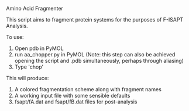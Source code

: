 Amino Acid Fragmenter 

This script aims to fragment protein systems for the purposes of
F-ISAPT Analysis. 



To use:
1) Open pdb in PyMOL
2) run aa_chopper.py in PyMOL (Note: this step can also be achieved opening the script and .pdb simultaneously, perhaps through aliasing)
3) Type 'chop'

This will produce:
1) A colored fragmentation scheme along with fragment names
2) A working input file with some sensible defaults
3) fsapt/fA.dat and fsapt/fB.dat files for post-analysis


